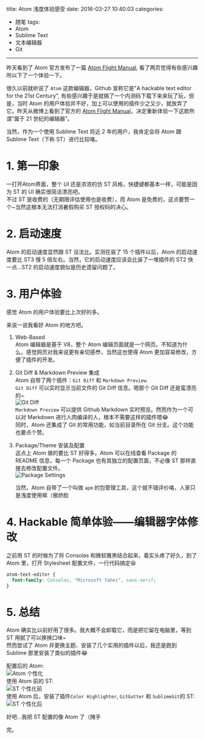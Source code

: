 title: Atom 浅度体验感受
date: 2016-03-27 10:40:03
categories:
- 随笔
tags:
- Atom
- Sublime Text
- 文本编辑器
- Git

---

昨天看到了 Atom 官方发布了一篇 [Atom Flight Manual](http://flight-manual.atom.io/), 看了两页觉得有些感兴趣所以下了一个体验一下。

<!-- more -->

很久以前就听说了 `Atom` 这款编辑器，Github 宣称它是"A hackable text editor
for the 21st Century", 有些感兴趣于是就搞了一个内测码下载下来来玩了玩，但是，当时 Atom 的用户体验并不好，加上可以使用的插件少之又少，就放弃了它。昨天从微博上看到了官方的 [Atom Flight Manual](http://flight-manual.atom.io/)，决定重新体验一下这款所谓“属于 21 世纪的编辑器”。

当然，作为一个使用 Sublime Text 将近 2 年的用户，我肯定会将 Atom 跟 Sublime Text（下称 ST）进行比较咯。

# 1. 第一印象
一打开Atom界面，整个 UI 还是浓浓的仿 ST 风格，快捷键都基本一样，可能是因为 ST 的 UI 确实很简洁漂亮吧。  
不过 ST 是收费的（无期限评估使用也是收费），而 Atom 是免费的，这点要赞一个~当然这根本无法打消暑假购买 ST 授权码的决心。

# 2. 启动速度
Atom 的启动速度显然跟 ST 没法比。实测在装了 15 个插件以后，Atom 的启动速度要比 ST3 慢 5 倍左右。当然，它的启动速度应该会比装了一堆插件的 ST2 快一点…ST2 的启动速度貌似是历史遗留问题了。

# 3. 用户体验
感觉 Atom 的用户体验要比上次好的多。

来说一说我看好 Atom 的地方吧。

1. Web-Based  
    Atom 编辑器是基于 V8，整个 Atom 编辑页面就是一个网页。不知道为什么，感觉网页对我来说更有亲切感:flushed:，当然这也使得 Atom 更加容易修改，方便了插件的开发。

2. Git Diff & Markdown Preview 集成  
    Atom 自带了两个插件：`Git Diff` 和 `Markdown Preview`.  
    `Git Diff` 可以实时显示当前文件的 Git Diff 信息。嗯那个 Git Diff 还是蛮漂亮的~   
    ![Git Diff](/pics/atom/git_diff.jpg)  
    `Markdown Preview` 可以提供 Github Markdown 实时预览。然而作为一个可以对 Markdown 进行人肉编译的人，根本不需要这样的插件嗯:joy:  
    同时，Atom 还集成了 Git 的常用功能，如当前目录所在 Git 分支。这个功能也要点个赞。  

3. Package/Theme 安装及配置  
    这点上 Atom 做的要比 ST 好得多。Atom 可以在线查看 Package 的 README 信息，每一个 Package 也有其独立的配置页面，不必像 ST 那样直接去修改配置文件。  
    ![Package Settings](/pics/atom/package_settings.jpg)

    当然，Atom 自带了一个叫做 `apm` 的包管理工具，这个就不错评价咯，人家只是浅度使用嘛（傲娇脸

# 4. Hackable 简单体验——编辑器字体修改
之前用 ST 的时候为了将 Consolas 和微软雅黑结合起来，着实头疼了好久，到了 Atom 里，打开 Stylesheet 配置文件，一行代码搞定:satisfied:
```css
atom-text-editor {
  font-family: Consolas, "Microsoft Yahei", sans-serif;
}
```

# 5. 总结
Atom 确实比以前好用了很多。我大概不会卸载它，而是把它留在电脑里，等到 ST 用腻了可以换换口味~  
然而尝试了 Atom 并更换主题、安装了几个实用的插件以后，我还是跑到 Sublime 那里安装了类似的插件:joy:

配置后的 Atom:  
![Atom 个性化](/pics/atom/atom_after.jpg)  
使用 Atom 前的 ST:  
![ST 个性化前](/pics/atom/st_before.jpg)  
使用 Atom 后，安装了插件`Color Highlighter`, `GitGutter` 和 `SublimeGit`的 ST:  
![ST 个性化后](/pics/atom/st_after.jpg)

好吧…我把 ST 配置的像 Atom 了（摊手

完。

